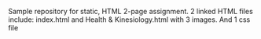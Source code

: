 Sample repository for static, HTML 2-page assignment.
2 linked HTML files include: index.html and Health & Kinesiology.html with 3 images.
And 1 css file
